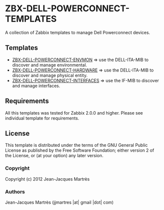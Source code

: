 ZBX-DELL-POWERCONNECT-TEMPLATES
===============================

A collection of Zabbix templates to manage Dell Powerconnect devices.

Templates
---------

  * [ZBX-DELL-POWERCONNECT-ENVMON](https://github.com/jjmartres/Zabbix/tree/master/zbx-templates/zbx-dell-powerconnect/zbx-dell-powerconnect-envmon) => use the DELL-ITA-MIB  to discover and manage environmental.
  * [ZBX-DELL-POWERCONNECT-HARDWARE](https://github.com/jjmartres/Zabbix/tree/master/zbx-templates/zbx-dell-powerconnect/zbx-dell-powerconnect-hardware) => use the DELL-ITA-MIB to discover and manage physical entity.
  * [ZBX-DELL-POWERCONNECT-INTERFACES](https://github.com/jjmartres/Zabbix/tree/master/zbx-templates/zbx-dell-powerconnect/zbx-dell-powerconnect-interfaces) => use the IF-MIB to discover and manage interfaces.

Requirements
------------

All this templates was tested for Zabbix 2.0.0 and higher. Please see individual template for requirements.

License
-------

This template is distributed  under the terms of the GNU General Public License as published by the Free Software Foundation; either version 2 of the License, or (at your option) any later version.

### Copyright

  Copyright (c) 2012 Jean-Jacques Martrès

### Authors
  
  Jean-Jacques Martrès
  (jjmartres |at| gmail |dot| com)
